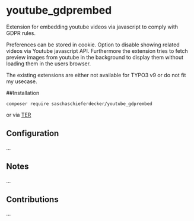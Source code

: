 # youtube_gdprembed

Extension for embedding youtube videos via javascript to comply with GDPR rules. 

Preferences can be stored in cookie. Option to disable showing related videos via Youtube javascript API. Furthermore the extension tries to fetch preview images from youtube in the background to display them without loading them in the users browser.

The existing extensions are either not available for TYPO3 v9 or do not fit my usecase.

##Installation

``
composer require saschaschieferdecker/youtube_gdprembed
``

or via [TER]

## Configuration

...

## Notes

...

## Contributions

...

[TER]: https://extensions.typo3.org
